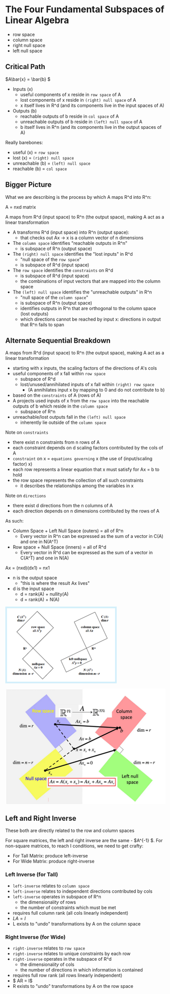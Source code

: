 # The Four Fundamental Subspaces of Linear Algebra

- row space
- column space
- right null space
- left null space

## Critical Path

$A\bar{x} = \bar{b} $

- Inputs (x)
  - useful components of x reside in `row space` of A
  - lost components of x reside in `(right) null space` of A
  - x itself lives in R^d (and its components live in the input spaces of A)
- Outputs (b)
  - reachable outputs of b reside in `col space` of A
  - unreachable outputs of b reside in `(left) null space` of A
  - b itself lives in R^n (and its components live in the output spaces of A)

Really barebones:

- useful (x) = `row space`
- lost (x) = `(right) null space`
- unreachable (b) = `(left) null space`
- reachable (b) = `col space`

## Bigger Picture

What we are describing is the process by which A maps R^d into R^n:

A = nxd matrix

A maps from R^d (input space) to R^n (the output space), making A act as a linear transformation

- A transforms R^d (input space) into R^n (output space):
  - that checks out Ax -> x is a column vector of n dimensions
- The `column space` identifies "reachable outputs in R^n"
  - is subspace of R^n (output space)
- The `(right) null space` identifies the "lost inputs" in R^d
  - "null space of the `row space`"
  - is subspace of R^d (input space)
- The `row space` identifies the `constraints` on R^d
  - is subspace of R^d (input space)
  - the combinations of input vectors that are mapped into the column space
- The `(left) null space` identifies the "unreachable outputs" in R^n
  - "null space of the `column space`"
  - is subspace of R^n (output space)
  - identifies outputs in R^n that are orthogonal to the column space (lost outputs)
  - which directions cannot be reached by input x: directions in output that R^n fails to span

## Alternate Sequential Breakdown

A maps from R^d (input space) to R^n (the output space), making A act as a linear transformation

- starting with x inputs, the scaling factors of the directions of A's cols
- useful components of x fall within `row space`
  - subspace of R^d
  - lost/unused/annihilated inputs of x fall within `(right) row space`
    - (A annihilates input x by mapping to 0 and do not contribute to b)
- based on the `constraints` of A (rows of A)
- A projects used inputs of x from the `row space` into the reachable outputs of b which reside in the `column space`
  - subspace of R^n
- unreachable/lost outputs fall in the `(left) null space`
  - inherently lie outside of the `column space`

Note on `constraints`

- there exist n constraints from n rows of A
- each constraint depends on d scaling factors contributed by the cols of A
- `constraint` on x = `equations governing` x (the use of (input/scaling factor) x)
- each row represents a linear equation that x must satisfy for Ax = b to hold
- the row space represents the collection of all such constraints
  - it describes the relationships among the variables in x

Note on `directions`

- there exist d directions from the n columns of A
- each direction depends on n dimensions contributed by the rows of A

As such:

- Column Space + Left Null Space (outers) = all of R^n
  - Every vector in R^n can be expressed as the sum of a vector in C(A) and one in N(A^T)
- Row space + Null Space (inners) = all of R^d
  - Every vector in R^d can be expressed as the sum of a vector in C(A^T) and one in N(A)

Ax = (nxd)(dx1) = nx1

- n is the output space
  - "this is where the result Ax lives"
- d is the input space
  - d = rank(A) + nullity(A)
  - d = rank(A) + N(A)

![alt-text](./2_8_four_fundamental_subspaces_3.PNG)

![alt-text](./2_8_four_fundamental_subspaces_4.PNG)

## Left and Right Inverse

These both are directly related to the row and column spaces

For square matrices, the left and right inverse are the same - $A^{-1} $. For non-square matrices, to reach I conditions, we need to get crafty:

- For Tall Matrix: produce left-inverse
- For Wide Matrix: produce right-inverse

### Left Inverse (for Tall)

- `left-inverse` relates to `column space`
- `left-inverse` relates to independent directions contributed by cols
- `left-inverse` operates in subspace of R^n
  - the dimensional*ity* of rows
  - the number of constraints which must be met
- requires full column rank (all cols linearly independent)
- $LA = I$
- L exists to "undo" transformations by A on the column space

### Right Inverse (for Wide)

- `right-inverse` relates to `row space`
- `right-inverse` relates to unique constraints by each row
- `right-inverse` operates in the subspace of R^d
  - the dimensional*ity* of cols
  - the number of directions in which information is contained
- requires full row rank (all rows linearly independent)
- $ AR = I$
- R exists to "undo" transformations by A on the row space
